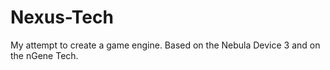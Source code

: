 Nexus-Tech
==========

My attempt to create a game engine. Based on the Nebula Device 3 and on the nGene Tech.
